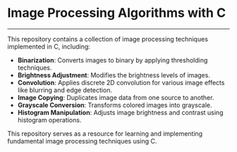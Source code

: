 # Image Processing Algorithms with C

---

This repository contains a collection of image processing techniques implemented in C, including:

- **Binarization**: Converts images to binary by applying thresholding techniques.
- **Brightness Adjustment**: Modifies the brightness levels of images.
- **Convolution**: Applies discrete 2D convolution for various image effects like blurring and edge detection.
- **Image Copying**: Duplicates image data from one source to another.
- **Grayscale Conversion**: Transforms colored images into grayscale.
- **Histogram Manipulation**: Adjusts image brightness and contrast using histogram operations.

This repository serves as a resource for learning and implementing fundamental image processing techniques using C.
